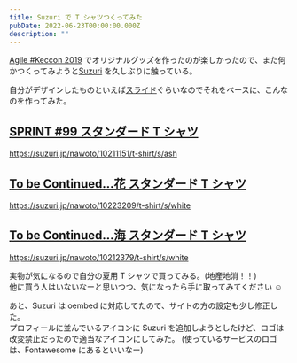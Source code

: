 ```yaml
---
title: Suzuri で T シャツつくってみた
pubDate: 2022-06-23T00:00:00.000Z
description: ""
---
```


[Agile #Keccon 2019](https://nawoto-ug.doorkeeper.jp/events/90240) でオリジナルグッズを作ったのが楽しかったので、また何かつくってみようと[Suzuri](https://suzuri.jp/nawoto) を久しぶりに触っている。

自分がデザインしたものといえば[スライド](https://speakerdeck.com/nawoto)ぐらいなのでそれをベースに、こんなのを作ってみた。

## [SPRINT #99 スタンダード T シャツ](https://suzuri.jp/nawoto/10211151/t-shirt/s/ash)

https://suzuri.jp/nawoto/10211151/t-shirt/s/ash

## [To be Continued...花 スタンダード T シャツ](https://suzuri.jp/nawoto/10223209/t-shirt/s/white)

https://suzuri.jp/nawoto/10223209/t-shirt/s/white

## [To be Continued...海 スタンダード T シャツ](https://suzuri.jp/nawoto/10212379/t-shirt/s/white)

https://suzuri.jp/nawoto/10212379/t-shirt/s/white

実物が気になるので自分の夏用 T シャツで買ってみる。(地産地消！！)  
他に買う人はいないなーと思いつつ、気になったら手に取ってみてください ☺️

あと、Suzuri は oembed に対応してたので、サイトの方の設定も少し修正した。  
プロフィールに並んでいるアイコンに Suzuri を追加しようとしたけど、ロゴは改変禁止だったので適当なアイコンにしてみた。
(使っているサービスのロゴは、Fontawesome にあるといいなー)
